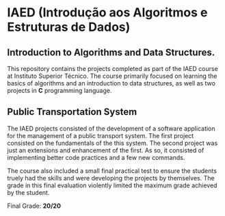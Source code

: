 # IAED (Introdução aos Algoritmos e Estruturas de Dados)
## Introduction to Algorithms and Data Structures.

This repository contains the projects completed as part of the IAED course at Instituto Superior Técnico. The course primarily focused on learning the basics of algorithms and an introduction to data structures, as well as two projects in **C** programming language.

## Public Transportation System

The IAED projects consisted of the development of a software application for the management of a public transport system. The first project consisted on the fundamentals of the this system. The second project was just an extensions and enhancement of the first. As so, it consisted of implementing better code practices and a few new commands.

The course also included a small final practical test to ensure the students truely had the skills and were developing the projects by themselves. The grade in this final evaluation violently limited the maximum grade achieved by the student.

Final Grade: **20/20**